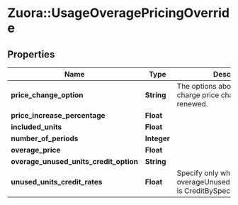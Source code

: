 # Zuora::UsageOveragePricingOverride

## Properties
Name | Type | Description | Notes
------------ | ------------- | ------------- | -------------
**price_change_option** | **String** | The options about how the charge price changes when renewed. | [optional] 
**price_increase_percentage** | **Float** |  | [optional] 
**included_units** | **Float** |  | [optional] 
**number_of_periods** | **Integer** |  | [optional] 
**overage_price** | **Float** |  | [optional] 
**overage_unused_units_credit_option** | **String** |  | [optional] 
**unused_units_credit_rates** | **Float** | Specify only when the overageUnusedUnitsCreditOption is CreditBySpecificRate. | [optional] 


